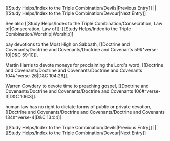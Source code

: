 [[Study Helps/Index to the Triple Combination/Devils|Previous Entry]]  ||  [[Study Helps/Index to the Triple Combination/Devour|Next Entry]]

 See also [[Study Helps/Index to the Triple Combination/Consecration, Law of|Consecration, Law of]]; [[Study Helps/Index to the Triple Combination/Worship|Worship]]

 pay devotions to the Most High on Sabbath, [[Doctrine and Covenants/Doctrine and Covenants/Doctrine and Covenants 59#^verse-10|D&C 59:10]].

 Martin Harris to devote moneys for proclaiming the Lord's word, [[Doctrine and Covenants/Doctrine and Covenants/Doctrine and Covenants 104#^verse-26|D&C 104:26]].

 Warren Cowdery to devote time to preaching gospel, [[Doctrine and Covenants/Doctrine and Covenants/Doctrine and Covenants 106#^verse-3|D&C 106:3]].

 human law has no right to dictate forms of public or private devotion, [[Doctrine and Covenants/Doctrine and Covenants/Doctrine and Covenants 134#^verse-4|D&C 134:4]].

[[Study Helps/Index to the Triple Combination/Devils|Previous Entry]]  ||  [[Study Helps/Index to the Triple Combination/Devour|Next Entry]]